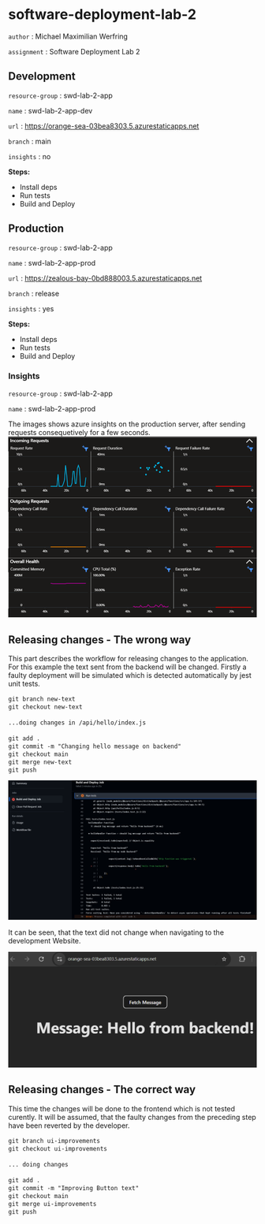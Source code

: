 # software-deployment-lab-2
`author` : Michael Maximilian Werfring

`assignment` : Software Deployment Lab 2 
## Development
`resource-group` : swd-lab-2-app

`name` : swd-lab-2-app-dev

`url` : https://orange-sea-03bea8303.5.azurestaticapps.net

`branch` : main

`insights` : no

__Steps:__
* Install deps
* Run tests
* Build and Deploy

## Production
`resource-group` : swd-lab-2-app

`name` : swd-lab-2-app-prod

`url` : https://zealous-bay-0bd888003.5.azurestaticapps.net

`branch` : release

`insights` : yes

__Steps:__ 

* Install deps
* Run tests
* Build and Deploy

### Insights
`resource-group` : swd-lab-2-app

`name` : swd-lab-2-app-prod

The images shows azure insights on the production server, after sending requests consequetively for a few seconds.
![Live monitoring](docs/insights.png)

## Releasing changes - The wrong way
This part describes the workflow for releasing changes to the application. 
For this example the text sent from the backend will be changed.
Firstly a faulty deployment will be simulated which is detected automatically by jest unit tests.

```
git branch new-text
git checkout new-text

...doing changes in /api/hello/index.js

git add .
git commit -m "Changing hello message on backend"
git checkout main 
git merge new-text
git push
```

![alt text](docs/test_failure.png)

It can be seen, that the text did not change when navigating to the development Website.

![alt text](docs/dev_working.png)

## Releasing changes - The correct way
This time the changes will be done to the frontend which is not tested curently. It will be assumed, that the faulty changes from the preceding step have been reverted by the developer.

```
git branch ui-improvements
git checkout ui-improvements

... doing changes

git add .
git commit -m "Improving Button text"
git checkout main
git merge ui-improvements
git push
```